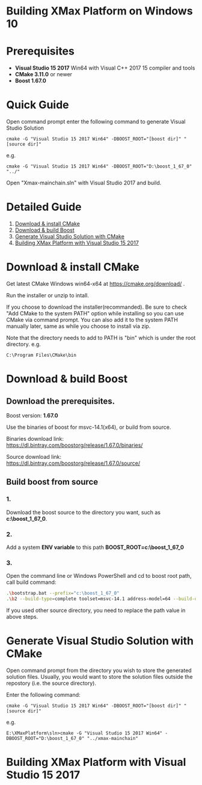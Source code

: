 # Building XMax Platform on Windows 10

# Prerequisites 

* **Visual Studio 15 2017** Win64 with Visual C++ 2017 15 compiler and tools
* **CMake 3.11.0** or newer
* **Boost 1.67.0**

# Quick Guide

Open command prompt enter the following command to generate Visual Studio Solution

    cmake -G "Visual Studio 15 2017 Win64" -DBOOST_ROOT="[boost dir]" "[source dir]"    
e.g.

    cmake -G "Visual Studio 15 2017 Win64" -DBOOST_ROOT="D:\boost_1_67_0" "../"

Open "Xmax-mainchain.sln" with Visual Studio 2017 and build.

# Detailed Guide

1. [Download & install CMake](#cmake)
1. [Download & build Boost](#boost)
1. [Generate Visual Studio Solution with CMake](#gensln)
1. [Building XMax Platform with Visual Studio 15 2017](#build)

# Download & install CMake
<a name="cmake"></a>

Get latest CMake Windows win64-x64 at https://cmake.org/download/ .

Run the installer or unzip to intall.

If you choose to download the installer(recommanded). Be sure to check "Add CMake to the system PATH" option while installing so you can use CMake via command prompt. You can also add it to the system PATH manually later, same as while you choose to install via zip.

Note that the directory needs to add to PATH is "bin" which is under the root directory. e.g.

    C:\Program Files\CMake\bin

# Download & build Boost
<a name="boost"></a>

## Download the prerequisites.
Boost version: **1.67.0**

Use the binaries of boost for msvc-14.1(x64), or build from source.

Binaries download link: https://dl.bintray.com/boostorg/release/1.67.0/binaries/

Source download link: https://dl.bintray.com/boostorg/release/1.67.0/source/


## Build boost from source

### 1.
Download the boost source to the directory you want, such as **c:\boost_1_67_0**.

### 2.
Add a system **ENV variable** to this path **BOOST_ROOT=c:\boost_1_67_0**

### 3.
Open the command line or Windows PowerShell and cd to boost root path, call build command:
```bash
.\bootstrap.bat --prefix="c:\boost_1_67_0"
.\b2 --build-type=complete toolset=msvc-14.1 address-model=64 --build-dir=.x64 --stagedir=stage_x64 --prefix="c:\boost_1_67_0"  install
```
If you used other source directory, you need to replace the path value in above steps.

# Generate Visual Studio Solution with CMake
<a name="gensln"></a>

Open command prompt from the directory you wish to store the generated solution files. Usually, you would want to store the solution files outside the repostory (i.e. the source directory).

Enter the following command:

    cmake -G "Visual Studio 15 2017 Win64" -DBOOST_ROOT="[boost dir]" "[source dir]"    
e.g.

    E:\XMaxPlatform\sln>cmake -G "Visual Studio 15 2017 Win64" -DBOOST_ROOT="D:\boost_1_67_0" "../xmax-mainchain"

# Building XMax Platform with Visual Studio 15 2017
<a name="build"></a>


